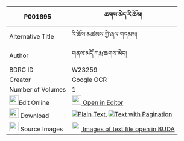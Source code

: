 |P001695|ཆགས་མེད་རི་ཆོས། 
| --- | --- 
|Alternative Title |རི་ཆོས་མཚམས་ཀྱི་ཞལ་གདམས།
|Author| གནས་མདོ་ཀརྨ་ཆགས་མེད།
|BDRC ID | W23259
|Creator | Google OCR
|Number of Volumes| 1
|<img width="25" src="https://img.icons8.com/color/25/000000/edit-property.png">Edit Online| [<img width="25" src="https://avatars.githubusercontent.com/u/45091458?s=200&v=4"> Open in Editor](http://editor.openpecha.org/P001695)
|<img width="25" src="https://img.icons8.com/fluent/48/000000/download-2.png"/>  Download | [![](https://img.icons8.com/color/20/000000/txt.png)Plain Text](https://github.com/Openpecha/P001695/releases/download/v1/chak_me_ri_cho_plain_P001695.zip), [![](https://img.icons8.com/color/20/000000/txt.png)Text with Pagination](https://github.com/Openpecha/P001695/releases/download/v1/chak_me_ri_cho_pages_P001695.zip)
|<img width="25" src="https://img.icons8.com/plasticine/100/000000/pictures-folder.png"/>  Source Images | [<img width="25" src="https://library.bdrc.io/icons/BUDA-small.svg"> Images of text file open in BUDA](https://library.bdrc.io/show/bdr:W23259)